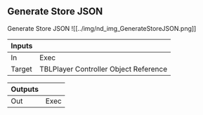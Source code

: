 ## Generate Store JSON
Generate Store JSON
![[../img/nd_img_GenerateStoreJSON.png]]

|Inputs||
|--|--|
| In | Exec |
| Target | TBLPlayer Controller Object Reference |

|Outputs||
|--|--|
| Out | Exec |
